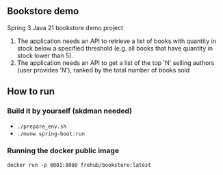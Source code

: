 ## Bookstore demo

Spring 3 Java 21 bookstore demo project



1. The application needs an API to retrieve a list of books with quantity in stock below a
   specified threshold (e.g. all books that have quantity in stock lower than 5).
2. The application needs an API to get a list of the top 'N' selling authors (user provides
   'N'), ranked by the total number of books sold


## How to run

### Build it by yourself (skdman needed)

- `./prepare_env.sh`
- `./mvnw spring-boot:run`


### Running the docker public image

`docker run -p 8081:8080 frehub/bookstore:latest`